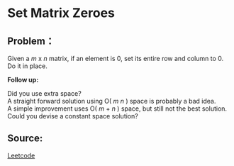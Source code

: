 # Set Matrix Zeroes

## Problem：

<div class="question-content">
 <p>
 </p>
 <p>
  Given a
  <i>
   m
  </i>
  x
  <i>
   n
  </i>
  matrix, if an element is 0, set its entire row and column to 0. Do it in place.
 </p>
 <div class="spoilers">
  <b>
   Follow up:
  </b>
  <p>
   Did you use extra space?
   <br/>
   A straight forward solution using O(
   <i>
    m
   </i>
   <i>
    n
   </i>
   ) space is probably a bad idea.
   <br/>
   A simple improvement uses O(
   <i>
    m
   </i>
   +
   <i>
    n
   </i>
   ) space, but still not the best solution.
   <br/>
   Could you devise a constant space solution?
  </p>
 </div>
</div>


## Source:
[Leetcode](https://leetcode.com/problems/set-matrix-zeroes/)
